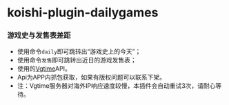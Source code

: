# koishi-plugin-dailygames

### 游戏史与发售表差距

+ 使用命令`daily`即可跳转出“游戏史上的今天”；
+ 使用命令`发售`即可跳转出近日的游戏发售表；
+ 使用的[Vgtime](http://app02.vgtime.com:8080/vgtime-app/api/v3/launch/wallpaper_today)API。
+ Api为APP内抓包获取，如果有版权问题可以联系下架。
+ 注：Vgtime服务器对海外IP响应速度较慢，本插件会自动重试3次，请耐心等待。
